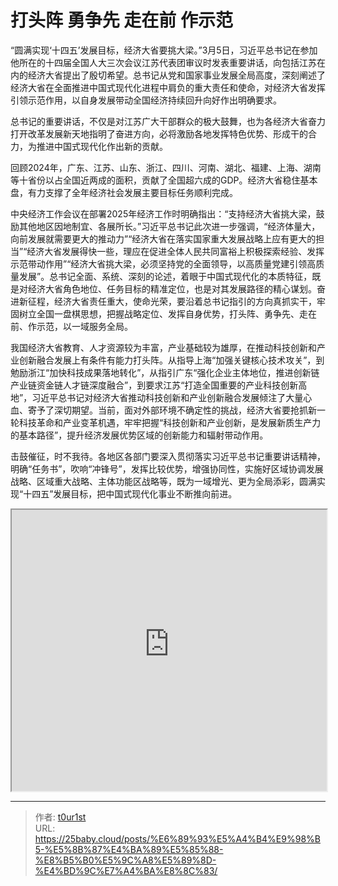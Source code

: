 # 打头阵 勇争先 走在前 作示范


“圆满实现‘十四五’发展目标，经济大省要挑大梁。”3月5日，习近平总书记在参加他所在的十四届全国人大三次会议江苏代表团审议时发表重要讲话，向包括江苏在内的经济大省提出了殷切希望。总书记从党和国家事业发展全局高度，深刻阐述了经济大省在全面推进中国式现代化进程中肩负的重大责任和使命，对经济大省发挥引领示范作用，以自身发展带动全国经济持续回升向好作出明确要求。

总书记的重要讲话，不仅是对江苏广大干部群众的极大鼓舞，也为各经济大省奋力打开改革发展新天地指明了奋进方向，必将激励各地发挥特色优势、形成干的合力，为推进中国式现代化作出新的贡献。

回顾2024年，广东、江苏、山东、浙江、四川、河南、湖北、福建、上海、湖南等十省份以占全国近两成的面积，贡献了全国超六成的GDP。经济大省稳住基本盘，有力支撑了全年经济社会发展主要目标任务顺利完成。

中央经济工作会议在部署2025年经济工作时明确指出：“支持经济大省挑大梁，鼓励其他地区因地制宜、各展所长。”习近平总书记此次进一步强调，“经济体量大，向前发展就需要更大的推动力”“经济大省在落实国家重大发展战略上应有更大的担当”“经济大省发展得快一些，理应在促进全体人民共同富裕上积极探索经验、发挥示范带动作用”“经济大省挑大梁，必须坚持党的全面领导，以高质量党建引领高质量发展”。总书记全面、系统、深刻的论述，着眼于中国式现代化的本质特征，既是对经济大省角色地位、任务目标的精准定位，也是对其发展路径的精心谋划。奋进新征程，经济大省责任重大，使命光荣，要沿着总书记指引的方向真抓实干，牢固树立全国一盘棋思想，把握战略定位、发挥自身优势，打头阵、勇争先、走在前、作示范，以一域服务全局。

我国经济大省教育、人才资源较为丰富，产业基础较为雄厚，在推动科技创新和产业创新融合发展上有条件有能力打头阵。从指导上海“加强关键核心技术攻关”，到勉励浙江“加快科技成果落地转化”，从指引广东“强化企业主体地位，推进创新链产业链资金链人才链深度融合”，到要求江苏“打造全国重要的产业科技创新高地”，习近平总书记对经济大省推动科技创新和产业创新融合发展倾注了大量心血、寄予了深切期望。当前，面对外部环境不确定性的挑战，经济大省要抢抓新一轮科技革命和产业变革机遇，牢牢把握“科技创新和产业创新，是发展新质生产力的基本路径”，提升经济发展优势区域的创新能力和辐射带动作用。

击鼓催征，时不我待。各地区各部门要深入贯彻落实习近平总书记重要讲话精神，明确“任务书”，吹响“冲锋号”，发挥比较优势，增强协同性，实施好区域协调发展战略、区域重大战略、主体功能区战略等，既为一域增光、更为全局添彩，圆满实现“十四五”发展目标，把中国式现代化事业不断推向前进。

<iframe
    width="100%"
    height="450"
    src="https://content-static.cctvnews.cctv.com/snow-book/index.html?&item_id=4018731556407243018&track_id=788EDC95-7FE3-4C09-B099-A272D602F9F5_775902007794"
></iframe>

---

> 作者: [t0ur1st](https://github.com/tyd2000)  
> URL: https://25baby.cloud/posts/%E6%89%93%E5%A4%B4%E9%98%B5-%E5%8B%87%E4%BA%89%E5%85%88-%E8%B5%B0%E5%9C%A8%E5%89%8D-%E4%BD%9C%E7%A4%BA%E8%8C%83/  

